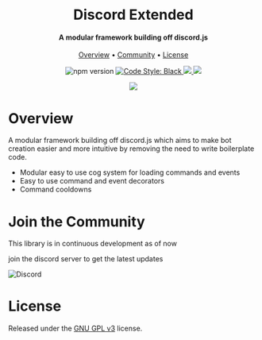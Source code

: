 <h1 align="center">
  <br>
  Discord Extended
  <br>
</h1>

<h4 align="center">A modular framework building off discord.js</h4>

<p align="center">
  <a href="#overview">Overview</a>
  <!-- •
  <a href="#installation">Installation</a> -->
  •
  <a href="#join-the-community">Community</a>
  •
  <a href="#license">License</a>
</p>

<p align="center">
<a><img src="https://img.shields.io/badge/version-1.0.0-blue.svg" alt="npm version" /></a>
  <a href="https://github.com/Thive-N/Discord-Extended/blob/master/.prettierrc.json">
    <img src="https://img.shields.io/badge/code%20style-file-red.svg" alt="Code Style: Black">
  </a>
  <a href="http://makeapullrequest.com">
    <img src="https://img.shields.io/badge/PRs-welcome-brightgreen.svg">
  </a>
  <a href="https://www.gnu.org/licenses/gpl-3.0.en.html"><img src="https://img.shields.io/badge/license-GPLv3-blue"></a>
</p>
<p align="center">  <a><img src="https://img.shields.io/badge/TypeScript-007ACC?style=for-the-badge&logo=typescript&logoColor=white"></a>
</p>

# Overview

A modular framework building off discord.js which aims to make bot creation easier and more intuitive by removing the need to write boilerplate code.

-   Modular easy to use cog system for loading commands and events
-   Easy to use command and event decorators
-   Command cooldowns

# Join the Community

This library is in continuous development as of now

join the discord server to get the latest updates

![Discord](https://img.shields.io/badge/pending-grey?style=for-the-badge&logo=discord)

# License

Released under the [GNU GPL v3](https://www.gnu.org/licenses/gpl-3.0.en.html) license.
